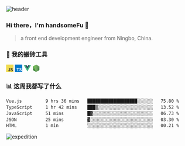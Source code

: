 ![header](https://raw.githubusercontent.com/fzq1998/fzq1998/master/header.png)

### Hi there，I'm handsomeFu 👋

> a front end development engineer from Ningbo, China.

### 🔧 我的搬砖工具
<code><img height="20" src="https://raw.githubusercontent.com/github/explore/80688e429a7d4ef2fca1e82350fe8e3517d3494d/topics/javascript/javascript.png" alt="javascript"></code>
<code><img height="20" src="https://raw.githubusercontent.com/github/explore/80688e429a7d4ef2fca1e82350fe8e3517d3494d/topics/typescript/typescript.png" alt="typescript"></code>
<code><img height="20" src="https://raw.githubusercontent.com/github/explore/80688e429a7d4ef2fca1e82350fe8e3517d3494d/topics/vue/vue.png" alt="vue"></code>
<code><img height="20" src="https://raw.githubusercontent.com/github/explore/80688e429a7d4ef2fca1e82350fe8e3517d3494d/topics/nodejs/nodejs.png" alt="nodejs"></code>



### 📊 这周我都写了什么
<!--START_SECTION:waka-->

```txt
Vue.js         9 hrs 36 mins   ███████████████████░░░░░░   75.80 %
TypeScript     1 hr 42 mins    ███▒░░░░░░░░░░░░░░░░░░░░░   13.52 %
JavaScript     51 mins         █▓░░░░░░░░░░░░░░░░░░░░░░░   06.73 %
JSON           25 mins         ▓░░░░░░░░░░░░░░░░░░░░░░░░   03.30 %
HTML           1 min           ░░░░░░░░░░░░░░░░░░░░░░░░░   00.21 %
```

<!--END_SECTION:waka-->


![expedition](https://raw.githubusercontent.com/fzq1998/fzq1998/master/expedition.gif)

